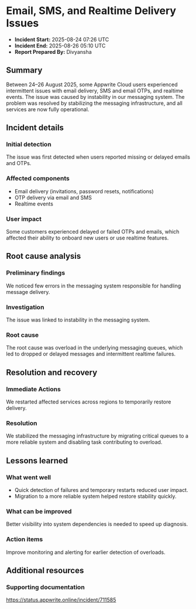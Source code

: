 # Email, SMS, and Realtime Delivery Issues

- **Incident Start:** 2025-08-24 07:26 UTC
- **Incident End:** 2025-08-26 05:10 UTC
- **Report Prepared By:** Divyansha

## Summary

Between 24–26 August 2025, some Appwrite Cloud users experienced intermittent issues with email delivery, SMS and email OTPs, and realtime events. The issue was caused by instability in our messaging system. The problem was resolved by stabilizing the messaging infrastructure, and all services are now fully operational.

## Incident details

### Initial detection

The issue was first detected when users reported missing or delayed emails and OTPs.

### Affected components

- Email delivery (invitations, password resets, notifications)
- OTP delivery via email and SMS
- Realtime events

### User impact

Some customers experienced delayed or failed OTPs and emails, which affected their ability to onboard new users or use realtime features.

## Root cause analysis

### Preliminary findings

We noticed few errors in the messaging system responsible for handling message delivery.

### Investigation

The issue was linked to instability in the messaging system.

### Root cause

The root cause was overload in the underlying messaging queues, which led to dropped or delayed messages and intermittent realtime failures.

## Resolution and recovery

### Immediate Actions

We restarted affected services across regions to temporarily restore delivery.

### Resolution

We stabilized the messaging infrastructure by migrating critical queues to a more reliable system and disabling task contributing to overload.

## Lessons learned

### What went well

- Quick detection of failures and temporary restarts reduced user impact.
- Migration to a more reliable system helped restore stability quickly.

### What can be improved

Better visibility into system dependencies is needed to speed up diagnosis.

### Action items

Improve monitoring and alerting for earlier detection of overloads.

## Additional resources

### Supporting documentation

https://status.appwrite.online/incident/711585